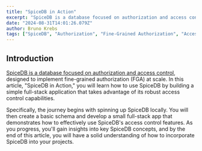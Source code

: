 ```yaml
---
title: "SpiceDB in Action"
excerpt: "SpiceDB is a database focused on authorization and access control, designed to implement fine-grained authorization (FGA) at scale. In this article, "SpiceDB in Action," you will learn how to user SpiceDB by building a simple full-stack application that leverages its powerful access control capabilities."
date: "2024-08-31T14:01:26.079Z"
author: Bruno Krebs
tags: ["SpiceDB", "Authorization", "Fine-Grained Authorization", "Access Control"]
---
```


## Introduction

[SpiceDB is a database focused on authorization and access control](https://authzed.com/docs/spicedb/getting-started/discovering-spicedb), designed to implement fine-grained authorization (FGA) at scale. In this article, "SpiceDB in Action," you will learn how to use SpiceDB by building a simple full-stack application that takes advantage of its robust access control capabilities.

Specifically, the journey begins with spinning up SpiceDB locally. You will then create a basic schema and develop a small full-stack app that demonstrates how to effectively use SpiceDB's access control features. As you progress, you'll gain insights into key SpiceDB concepts, and by the end of this article, you will have a solid understanding of how to incorporate SpiceDB into your projects.
